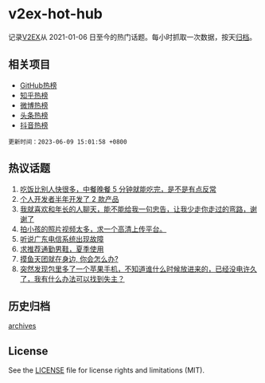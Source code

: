# v2ex-hot-hub

 记录[V2EX](https://www.v2ex.com/)从 2021-01-06 日至今的热门话题。每小时抓取一次数据，按天[归档](archives)。
 
 ## 相关项目

- [GitHub热榜](https://github.com/it985/github-hot-hub)
- [知乎热榜](https://github.com/it985/zhihu-hot-hub)
- [微博热榜](https://github.com/it985/weibo-hot-hub)
- [头条热榜](https://github.com/it985/toutiao-hot-hub)
- [抖音热榜](https://github.com/it985/douyin-hot-hub)


 `更新时间：2023-06-09 15:01:58 +0800`

## 热议话题

1. [吃饭比别人快很多，中餐晚餐 5 分钟就能吃完，是不是有点反常](https://www.v2ex.com/t/947169)
1. [个人开发者半年开发了 2 款产品](https://www.v2ex.com/t/947105)
1. [我就喜欢和年长的人聊天，能不能给我一句忠告，让我少走你走过的弯路，谢谢了](https://www.v2ex.com/t/947045)
1. [拍小孩的照片视频太多，求一个高清上传平台。](https://www.v2ex.com/t/947187)
1. [听说广东电信系统出现故障](https://www.v2ex.com/t/947003)
1. [求推荐通勤男鞋，夏季使用](https://www.v2ex.com/t/947219)
1. [摸鱼天团就在身边, 你会怎么办?](https://www.v2ex.com/t/947230)
1. [突然发现包里多了一个苹果手机，不知道谁什么时候放进来的，已经没电许久了，我有什么办法可以找到失主？](https://www.v2ex.com/t/947160)

## 历史归档

[archives](archives)

## License

See the [LICENSE](LICENSE) file for license rights and limitations (MIT).
